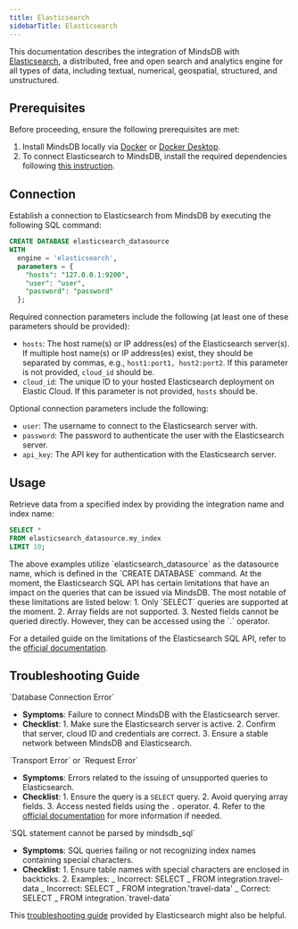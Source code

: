 ```yaml
---
title: Elasticsearch
sidebarTitle: Elasticsearch
---
```


This documentation describes the integration of MindsDB with [Elasticsearch](https://www.elastic.co/what-is/elasticsearch), a distributed, free and open search and analytics engine for all types of data, including textual, numerical, geospatial, structured, and unstructured.

## Prerequisites

Before proceeding, ensure the following prerequisites are met:

1. Install MindsDB locally via [Docker](/setup/self-hosted/docker) or [Docker Desktop](/setup/self-hosted/docker-desktop).
2. To connect Elasticsearch to MindsDB, install the required dependencies following [this instruction](/setup/self-hosted/docker#install-dependencies).

## Connection

Establish a connection to Elasticsearch from MindsDB by executing the following SQL command:

```sql
CREATE DATABASE elasticsearch_datasource
WITH
  engine = 'elasticsearch',
  parameters = {
    "hosts": "127.0.0.1:9200",
    "user": "user",
    "password": "password"
  };
```

Required connection parameters include the following (at least one of these parameters should be provided):

- `hosts`: The host name(s) or IP address(es) of the Elasticsearch server(s). If multiple host name(s) or IP address(es) exist, they should be separated by commas, e.g., `host1:port1, host2:port2`. If this parameter is not provided, `cloud_id` should be.
- `cloud_id`: The unique ID to your hosted Elasticsearch deployment on Elastic Cloud. If this parameter is not provided, `hosts` should be.

Optional connection parameters include the following:

- `user`: The username to connect to the Elasticsearch server with.
- `password`: The password to authenticate the user with the Elasticsearch server.
- `api_key`: The API key for authentication with the Elasticsearch server.

## Usage

Retrieve data from a specified index by providing the integration name and index name:

```sql
SELECT *
FROM elasticsearch_datasource.my_index
LIMIT 10;
```

<Note>
The above examples utilize `elasticsearch_datasource` as the datasource name, which is defined in the `CREATE DATABASE` command.
</Note>

<Tip>
At the moment, the Elasticsearch SQL API has certain limitations that have an impact on the queries that can be issued via MindsDB. The most notable of these limitations are listed below:
1. Only `SELECT` queries are supported at the moment.
2. Array fields are not supported.
3. Nested fields cannot be queried directly. However, they can be accessed using the `.` operator.

For a detailed guide on the limitations of the Elasticsearch SQL API, refer to the [official documentation](https://www.elastic.co/guide/en/elasticsearch/reference/current/sql-limitations.html).
</Tip>

## Troubleshooting Guide

<Warning>
`Database Connection Error`

- **Symptoms**: Failure to connect MindsDB with the Elasticsearch server.
- **Checklist**: 1. Make sure the Elasticsearch server is active. 2. Confirm that server, cloud ID and credentials are correct. 3. Ensure a stable network between MindsDB and Elasticsearch.
  </Warning>

<Warning>
`Transport Error` or `Request Error`

- **Symptoms**: Errors related to the issuing of unsupported queries to Elasticsearch.
- **Checklist**: 1. Ensure the query is a `SELECT` query. 2. Avoid querying array fields. 3. Access nested fields using the `.` operator. 4. Refer to the [official documentation](https://www.elastic.co/guide/en/elasticsearch/reference/current/sql-limitations.html) for more information if needed.
  </Warning>

<Warning>
`SQL statement cannot be parsed by mindsdb_sql`

- **Symptoms**: SQL queries failing or not recognizing index names containing special characters.
- **Checklist**: 1. Ensure table names with special characters are enclosed in backticks. 2. Examples:
  _ Incorrect: SELECT _ FROM integration.travel-data
  _ Incorrect: SELECT _ FROM integration.'travel-data'
  _ Correct: SELECT _ FROM integration.\`travel-data\`
  </Warning>

This [troubleshooting guide](https://www.elastic.co/guide/en/elasticsearch/reference/current/troubleshooting.html) provided by Elasticsearch might also be helpful.
